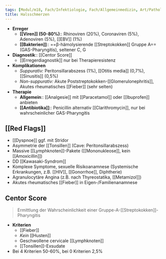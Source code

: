 ```yaml
---
tags: [Modul/m18, Fach/Infektiologie, Fach/Allgemeinmedizin, Art/Pathologie]
title: Halsschmerzen
---
```

- **Erreger**
	- **[[Viren]] (50-80%)**:: Rhinoviren (20%), Coronaviren (5%), Adenoviren (5%), [[EBV]] (1%)
	- **[[Bakterien]]**:: ==β-hämolysierende [[Streptokokken]] Gruppe A== (GAS-Pharyngitis), seltener C, G
- **Diagnostik**:: [[Centor Score]]
	- [[Erregerdiagnostik]] nur bei Therapieresistenz
- **Komplikationen**
	- *Suppurativ:* Peritonsillarabszess (1%), [[Otitis media]] (0,7%), [[Sinusitis]] (0,5%)
	- *Non-suppurativ:* Akute Poststreptokokken-[[Glomerulonephritis]], Akutes rheumatisches [[Fieber]] (sehr selten)
- **Therapie**
	- **Allgemein**:: [[Analgesie]] mit [[Paracetamol]] oder [[Ibuprofen]] anbieten
	- **[[Antibiotika]]**:: Penicillin alternativ [[Clarithromycin]], nur bei wahrscheinlicher GAS-Pharyngitis
## [[Red Flags]]
- [[Dyspnoe]] ggf. mit Stridor
- Asymmetrie der [[Tonsillen]] (Cave: Peritonsillarabszess)
- Massive [[Lymphknoten]]-Pakete ([[Mononukleose]], kein [[Amoxicillin]])
- DD [[Kawasaki-Syndrom]]
- Komplexe Symptome, sexuelle Risikoanamnese (Systemische Erkrankungen, z.B. [[HIV]], [[Gonorrhoe]], Diphtherie)
- Agranulocytäre Angina (z.B. nach Thyreostatika, [[Metamizol]])
- Akutes rheumatisches [[Fieber]] in Eigen-/Familienanamnese

## Centor Score
> Ermittlung der Wahrscheinlichkeit einer Gruppe-A-[[Streptokokken]]-Pharyngitis
- **Kriterien** 
	- [[Fieber]]
	- *Kein* [[Husten]]
	- Geschwollene cervicale [[Lymphknoten]]
	- [[Tonsillen]]-Exsudate
- Bei 4 Kriterien 50-60%, bei 0 Kriterien 2,5%